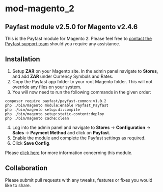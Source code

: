 # mod-magento_2

## Payfast module v2.5.0 for Magento v2.4.6

This is the Payfast module for Magento 2. Please feel free
to [contact the Payfast support team](https://payfast.io/contact/) should you require any assistance.

## Installation

1. Setup **ZAR** on your Magento site.
   In the admin panel navigate to **Stores**, and add **ZAR** under Currency Symbols and Rates.
2. Copy the Payfast app folder to your root Magento folder.
   This will not override any files on your system.
3. You will now need to run the following commands in the given order:

```
composer require payfast/payfast-common:v1.0.2
php ./bin/magento module:enable Payfast_Payfast
php ./bin/magento setup:di:compile
php ./bin/magento setup:static-content:deploy
php ./bin/magento cache:clean
```

4. Log into the admin panel and navigate to **Stores** -> **Configuration** -> **Sales** -> **Payment Method** and click
   on **Payfast**.
5. Enable the module and complete the Payfast settings as required.
6. Click **Save Config**.

Please [click here](https://payfast.io/integration/plugins/magento/) for more information concerning this
module.

## Collaboration

Please submit pull requests with any tweaks, features or fixes you would like to share.
